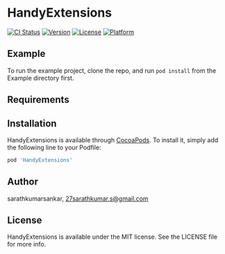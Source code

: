 # HandyExtensions

[![CI Status](https://img.shields.io/travis/sarathkumarsankar/HandyExtensions.svg?style=flat)](https://travis-ci.org/sarathkumarsankar/HandyExtensions)
[![Version](https://img.shields.io/cocoapods/v/HandyExtensions.svg?style=flat)](https://cocoapods.org/pods/HandyExtensions)
[![License](https://img.shields.io/cocoapods/l/HandyExtensions.svg?style=flat)](https://cocoapods.org/pods/HandyExtensions)
[![Platform](https://img.shields.io/cocoapods/p/HandyExtensions.svg?style=flat)](https://cocoapods.org/pods/HandyExtensions)

## Example

To run the example project, clone the repo, and run `pod install` from the Example directory first.

## Requirements

## Installation

HandyExtensions is available through [CocoaPods](https://cocoapods.org). To install
it, simply add the following line to your Podfile:

```ruby
pod 'HandyExtensions'
```

## Author

sarathkumarsankar, 27sarathkumar.s@gmail.com

## License

HandyExtensions is available under the MIT license. See the LICENSE file for more info.
